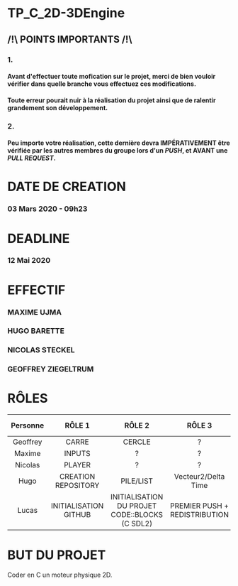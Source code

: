 # TP_C_2D-3DEngine
## /!\ POINTS IMPORTANTS /!\
### 1.
#### Avant d'effectuer toute mofication sur le projet, merci de bien vouloir vérifier dans quelle branche vous effectuez ces modifications.
#### Toute erreur pourait nuir à la réalisation du projet ainsi que de ralentir grandement son développement.

### 2.
#### Peu importe votre réalisation, cette dernière devra IMPÉRATIVEMENT être vérifiée par les autres membres du groupe lors d'un _PUSH_, et AVANT une _PULL REQUEST_.

# DATE DE CREATION
### 03 Mars 2020 - 09h23

# DEADLINE
### 12 Mai 2020

# EFFECTIF
### MAXIME UJMA
### HUGO BARETTE
### NICOLAS STECKEL
### GEOFFREY ZIEGELTRUM

# RÔLES
| Personne |         RÔLE 1        |                     RÔLE 2                     | RÔLE 3                         | RÔLE 4 | RÔLE 5 |
|:--------:|:---------------------:|:----------------------------------------------:|:------------------------------:|:------:|:------:|
| Geoffrey |         CARRE         |                     CERCLE                     |                ?               |    ?   |    ?   |
|  Maxime  |         INPUTS        |                        ?                       |                ?               |    ?   |    ?   |
|  Nicolas |         PLAYER        |                        ?                       |                ?               |    ?   |    ?   |
|   Hugo   |  CREATION REPOSITORY  |                    PILE/LIST                   |     Vecteur2/Delta Time        |    ?   |    ?   |
|   Lucas  | INITIALISATION GITHUB | INITIALISATION DU PROJET CODE::BLOCKS (C SDL2) |  PREMIER PUSH + REDISTRIBUTION |    ?   |    ?   |

# BUT DU PROJET
Coder en C un moteur physique 2D.

